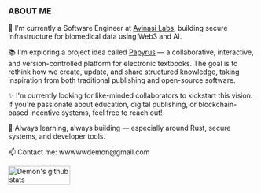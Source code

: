 <div style='display: flex; flex-direction: row; justify-content: space-between; align-items: center'>
  <div>
    <h3>ABOUT ME</h3>
    <p>🔭 I'm currently a Software Engineer at <a href="https://www.avinasi.ai" target="_blank">Avinasi Labs</a>, building secure infrastructure for biomedical data using Web3 and AI.</p>
    <p>📚 I'm exploring a project idea called <a href="https://github.com/lilhammer111/papyrus" target="_blank">Papyrus</a> — a collaborative, interactive, and version-controlled platform for electronic textbooks. The goal is to rethink how we create, update, and share structured knowledge, taking inspiration from both traditional publishing and open-source software.</p>
    <p>✨ I'm currently looking for like-minded collaborators to kickstart this vision. If you're passionate about education, digital publishing, or blockchain-based incentive systems, feel free to reach out!</p>
    <p>🌱 Always learning, always building — especially around Rust, secure systems, and developer tools.</p>
    <p>📫 Contact me: wwwwwdemon@gmail.com</p>

<img align="center" width="50%" src="https://github-readme-stats.vercel.app/api?username=lilhammer111&count_private=true&show_icons=true&theme=omni&hide_border=true" alt="Demon's github stats" />
  </div>
</div>
